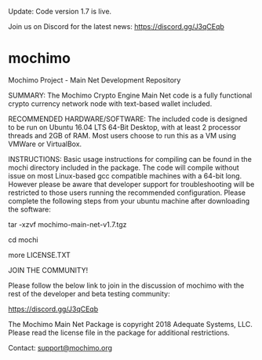 Update: Code version 1.7 is live.

Join us on Discord for the latest news: https://discord.gg/J3qCEqb

# mochimo
Mochimo Project - Main Net Development Repository

SUMMARY: The Mochimo Crypto Engine Main Net code is a fully functional crypto currency network node with text-based wallet included.

RECOMMENDED HARDWARE/SOFTWARE: The included code is designed to be run on Ubuntu 16.04 LTS 64-Bit Desktop, with at least 2 processor threads and 2GB of RAM.  Most users choose to run this as a VM using VMWare or VirtualBox.

INSTRUCTIONS: Basic usage instructions for compiling can be found in the mochi directory included in the package.  The code will compile without issue on most Linux-based gcc compatible machines with a 64-bit long.  However please be aware that developer support for troubleshooting will be restricted to those users running the recommended configuration.  Please complete the following steps from your ubuntu machine after downloading the software:

tar -xzvf mochimo-main-net-v1.7.tgz

cd mochi

more LICENSE.TXT


JOIN THE COMMUNITY!

Please follow the below link to join in the discussion of mochimo with the rest of the developer and beta testing community:

https://discord.gg/J3qCEqb

The Mochimo Main Net Package is copyright 2018 Adequate Systems, LLC.  
Please read the license file in the package for additional restrictions.

Contact: support@mochimo.org

